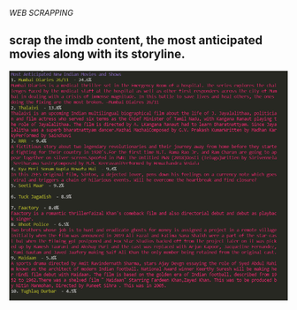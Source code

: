 _WEB SCRAPPING_
## scrap the imdb content, the most anticipated movies along with its storyline.
![image](./imdb-content.PNG)